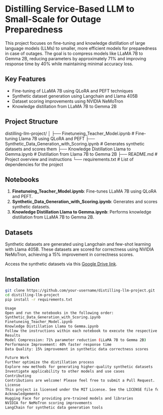 # Distilling Service-Based LLM to Small-Scale for Outage Preparedness

This project focuses on fine-tuning and knowledge distillation of large language models (LLMs) to smaller, more efficient models for preparedness in case of outages. The goal is to compress models like LLaMA 7B to Gemma 2B, reducing parameters by approximately 71% and improving response time by 40% while maintaining minimal accuracy loss.

## Key Features

- Fine-tuning of LLaMA 7B using QLoRA and PEFT techniques
- Synthetic dataset generation using Langchain and Llama 405B
- Dataset scoring improvements using NVIDIA NeMoTron
- Knowledge distillation from LLaMA 7B to Gemma 2B

## Project Structure

distilling-llm-project/
│
├── Finetuneing_Teacher_Model.ipynb              # Fine-tuning Llama 7B using QLoRA and PEFT
├── Synthetic_Data_Generation_with_Scoring.ipynb # Generates synthetic datasets and scores them
├── Knowledge Distillation Llama to Gemma.ipynb  # Distillation from Llama 7B to Gemma 2B
├── README.md                                    # Project overview and instructions
└── requirements.txt                             # List of dependencies for the project

## Notebooks

1. **Finetuneing_Teacher_Model.ipynb**: Fine-tunes LLaMA 7B using QLoRA and PEFT.
2. **Synthetic_Data_Generation_with_Scoring.ipynb**: Generates and scores synthetic datasets.
3. **Knowledge Distillation Llama to Gemma.ipynb**: Performs knowledge distillation from LLaMA 7B to Gemma 2B.

## Datasets

Synthetic datasets are generated using Langchain and few-shot learning with Llama 405B. These datasets are scored for correctness using NVIDIA NeMoTron, achieving a 15% improvement in correctness scores.

Access the synthetic datasets via this [Google Drive link](insert_link_here).

## Installation

```bash
git clone https://github.com/your-username/distilling-llm-project.git
cd distilling-llm-project
pip install -r requirements.txt

Usage
Open and run the notebooks in the following order:
Synthetic_Data_Generation_with_Scoring.ipynb
Finetuneing_Teacher_Model.ipynb
Knowledge Distillation Llama to Gemma.ipynb
Follow the instructions within each notebook to execute the respective processes.
Results
Model Compression: 71% parameter reduction (LLaMA 7B to Gemma 2B)
Performance Improvement: 40% faster response time
Data Quality: 15% improvement in synthetic data correctness scores

Future Work
Further optimize the distillation process
Explore new methods for generating higher-quality synthetic datasets
Investigate applicability to other models and use cases
Contributing
Contributions are welcome! Please feel free to submit a Pull Request.
License
This project is licensed under the MIT License. See the LICENSE file for details.
Acknowledgements
Hugging Face for providing pre-trained models and libraries
NVIDIA for NeMoTron scoring improvements
LangChain for synthetic data generation tools

